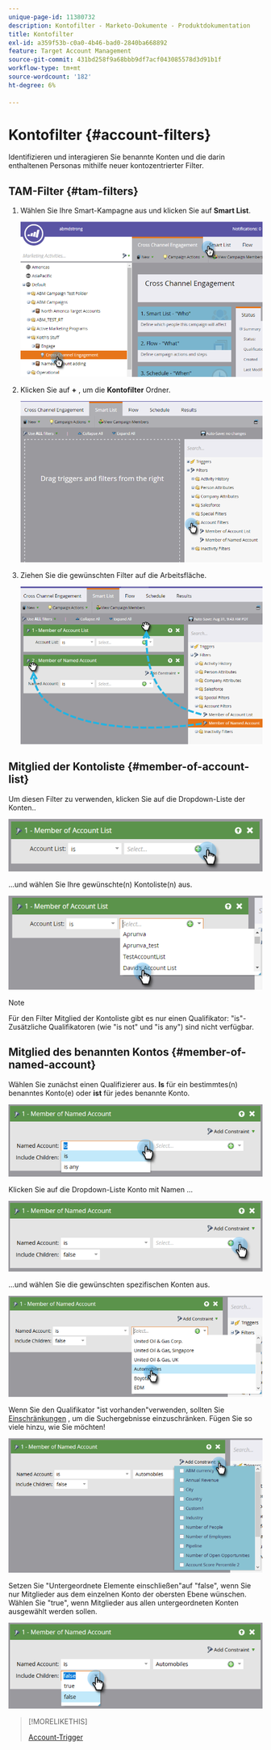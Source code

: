 ```yaml
---
unique-page-id: 11380732
description: Kontofilter - Marketo-Dokumente - Produktdokumentation
title: Kontofilter
exl-id: a359f53b-c0a0-4b46-bad0-2840ba668892
feature: Target Account Management
source-git-commit: 431bd258f9a68bbb9df7acf043085578d3d91b1f
workflow-type: tm+mt
source-wordcount: '182'
ht-degree: 6%

---
```


# Kontofilter {#account-filters}

Identifizieren und interagieren Sie benannte Konten und die darin enthaltenen Personas mithilfe neuer kontozentrierter Filter.

## TAM-Filter {#tam-filters}

1. Wählen Sie Ihre Smart-Kampagne aus und klicken Sie auf **Smart List**.

   ![](assets/one.png)

1. Klicken Sie auf **+** , um die **Kontofilter** Ordner.

   ![](assets/two.png)

1. Ziehen Sie die gewünschten Filter auf die Arbeitsfläche.

   ![](assets/three.png)

## Mitglied der Kontoliste {#member-of-account-list}

Um diesen Filter zu verwenden, klicken Sie auf die Dropdown-Liste der Konten..

![](assets/four.png)

...und wählen Sie Ihre gewünschte(n) Kontoliste(n) aus.

![](assets/five.png)

>[!NOTE]
>
>Für den Filter Mitglied der Kontoliste gibt es nur einen Qualifikator: &quot;is&quot;- Zusätzliche Qualifikatoren (wie &quot;is not&quot; und &quot;is any&quot;) sind nicht verfügbar.

## Mitglied des benannten Kontos {#member-of-named-account}

Wählen Sie zunächst einen Qualifizierer aus. **Is** für ein bestimmtes(n) benanntes Konto(e) oder **ist** für jedes benannte Konto.

![](assets/six.png)

Klicken Sie auf die Dropdown-Liste Konto mit Namen ...

![](assets/seven.png)

...und wählen Sie die gewünschten spezifischen Konten aus.

![](assets/eight.png)

Wenn Sie den Qualifikator &quot;ist vorhanden&quot;verwenden, sollten Sie [Einschränkungen](/help/marketo/product-docs/core-marketo-concepts/smart-lists-and-static-lists/using-smart-lists/add-a-constraint-to-a-smart-list-filter.md) , um die Suchergebnisse einzuschränken. Fügen Sie so viele hinzu, wie Sie möchten!

![](assets/nine.png)

Setzen Sie &quot;Untergeordnete Elemente einschließen&quot;auf &quot;false&quot;, wenn Sie nur Mitglieder aus dem einzelnen Konto der obersten Ebene wünschen. Wählen Sie &quot;true&quot;, wenn Mitglieder aus allen untergeordneten Konten ausgewählt werden sollen.

![](assets/ten.png)

>[!MORELIKETHIS]
>
>[Account-Trigger](/help/marketo/product-docs/target-account-management/engage/account-triggers.md)
